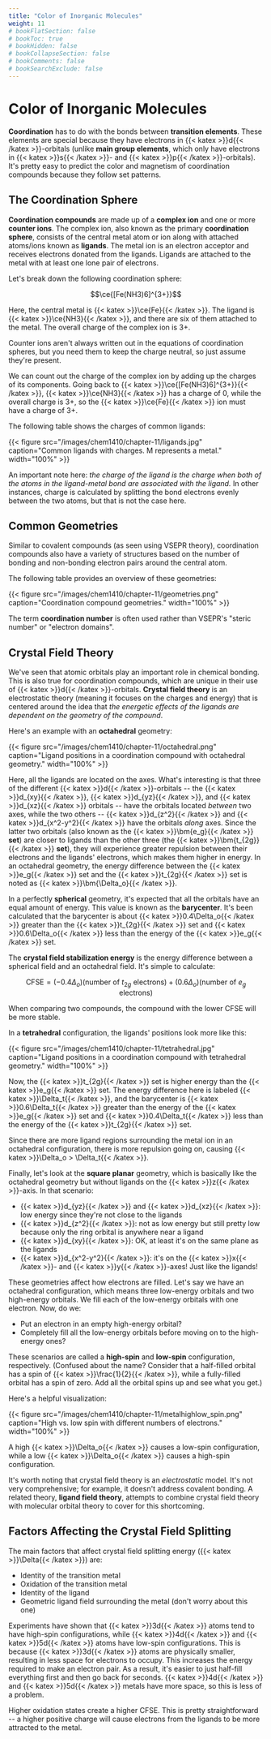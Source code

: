 ```yaml
---
title: "Color of Inorganic Molecules"
weight: 11
# bookFlatSection: false
# bookToc: true
# bookHidden: false
# bookCollapseSection: false
# bookComments: false
# bookSearchExclude: false
---
```


# Color of Inorganic Molecules

**Coordination** has to do with the bonds between **transition elements**. These elements are special because they have electrons in {{< katex >}}d{{< /katex >}}-orbitals (unlike **main group elements**, which only have electrons in {{< katex >}}s{{< /katex >}}- and {{< katex >}}p{{< /katex >}}-orbitals). It's pretty easy to predict the color and magnetism of coordination compounds because they follow set patterns.

## The Coordination Sphere

**Coordination compounds** are made up of a **complex ion** and one or more **counter ions**. The complex ion, also known as the primary **coordination sphere**, consists of the central metal atom or ion along with attached atoms/ions known as **ligands**. The metal ion is an electron acceptor and receives electrons donated from the ligands. Ligands are attached to the metal with at least one lone pair of electrons.

Let's break down the following coordination sphere:

$$\ce{[Fe(NH3)6]^{3+}}$$

Here, the central metal is {{< katex >}}\ce{Fe}{{< /katex >}}. The ligand is {{< katex >}}\ce{NH3}{{< /katex >}}, and there are six of them attached to the metal. The overall charge of the complex ion is 3+.

Counter ions aren't always written out in the equations of coordination spheres, but you need them to keep the charge neutral, so just assume they're present.

We can count out the charge of the complex ion by adding up the charges of its components. Going back to {{< katex >}}\ce{[Fe(NH3)6]^{3+}}{{< /katex >}}, {{< katex >}}\ce{NH3}{{< /katex >}} has a charge of 0, while the overall charge is 3+, so the {{< katex >}}\ce{Fe}{{< /katex >}} ion must have a charge of 3+.

The following table shows the charges of common ligands:

{{< figure src="/images/chem1410/chapter-11/ligands.jpg" caption="Common ligands with charges. M represents a metal." width="100%" >}}

An important note here: *the charge of the ligand is the charge when both of the atoms in the ligand-metal bond are associated with the ligand.* In other instances, charge is calculated by splitting the bond electrons evenly between the two atoms, but that is not the case here.

## Common Geometries

Similar to covalent compounds (as seen using VSEPR theory), coordination compounds also have a variety of structures based on the number of bonding and non-bonding electron pairs around the central atom.

The following table provides an overview of these geometries:

{{< figure src="/images/chem1410/chapter-11/geometries.png" caption="Coordination compound geometries." width="100%" >}}

The term **coordination number** is often used rather than VSEPR's "steric number" or "electron domains".

## Crystal Field Theory

We've seen that atomic orbitals play an important role in chemical bonding. This is also true for coordination compounds, which are unique in their use of {{< katex >}}d{{< /katex >}}-orbitals. **Crystal field theory** is an electrostatic theory (meaning it focuses on the charges and energy) that is centered around the idea that *the energetic effects of the ligands are dependent on the geometry of the compound*.

Here's an example with an **octahedral** geometry:

{{< figure src="/images/chem1410/chapter-11/octahedral.png" caption="Ligand positions in a coordination compound with octahedral geometry." width="100%" >}}

Here, all the ligands are located on the axes. What's interesting is that three of the different {{< katex >}}d{{< /katex >}}-orbitals -- the {{< katex >}}d_{xy}{{< /katex >}}, {{< katex >}}d_{yz}{{< /katex >}}, and {{< katex >}}d_{xz}{{< /katex >}} orbitals -- have the orbitals located *between* two axes, while the two others -- {{< katex >}}d_{z^2}{{< /katex >}} and {{< katex >}}d_{x^2-y^2}{{< /katex >}} have the orbitals *along* axes. Since the latter two orbitals (also known as the {{< katex >}}\bm{e_g}{{< /katex >}} **set**) are closer to ligands than the other three (the {{< katex >}}\bm{t_{2g}}{{< /katex >}} **set**), they will experience greater repulsion between their electrons and the ligands' electrons, which makes them higher in energy. In an octahedral geometry, the energy difference between the {{< katex >}}e_g{{< /katex >}} set and the {{< katex >}}t_{2g}{{< /katex >}} set is noted as {{< katex >}}\bm{\Delta_o}{{< /katex >}}.

In a perfectly **spherical** geometry, it's expected that all the orbitals have an equal amount of energy. This value is known as the **barycenter**. It's been calculated that the barycenter is about {{< katex >}}0.4\Delta_o{{< /katex >}} greater than the {{< katex >}}t_{2g}{{< /katex >}} set and {{< katex >}}0.6\Delta_o{{< /katex >}} less than the energy of the {{< katex >}}e_g{{< /katex >}} set.

The **crystal field stabilization energy** is the energy difference between a spherical field and an octahedral field. It's simple to calculate:

$$\text{CFSE} = (-0.4\Delta_o)(\text{number of } t_{2g} \text{ electrons}) + (0.6\Delta_o)(\text{number of } e_{g} \text{ electrons})$$

When comparing two compounds, the compound with the lower CFSE will be more stable.

In a **tetrahedral** configuration, the ligands' positions look more like this:

{{< figure src="/images/chem1410/chapter-11/tetrahedral.jpg" caption="Ligand positions in a coordination compound with tetrahedral geometry." width="100%" >}}

Now, the {{< katex >}}t_{2g}{{< /katex >}} set is higher energy than the {{< katex >}}e_g{{< /katex >}} set. The energy difference here is labeled {{< katex >}}\Delta_t{{< /katex >}}, and the barycenter is {{< katex >}}0.6\Delta_t{{< /katex >}} greater than the energy of the {{< katex >}}e_g{{< /katex >}} set and {{< katex >}}0.4\Delta_t{{< /katex >}} less than the energy of the {{< katex >}}t_{2g}{{< /katex >}} set.

Since there are more ligand regions surrounding the metal ion in an octahedral configuration, there is more repulsion going on, causing {{< katex >}}\Delta_o > \Delta_t{{< /katex >}}.

Finally, let's look at the **square planar** geometry, which is basically like the octahedral geometry but without ligands on the {{< katex >}}z{{< /katex >}}-axis. In that scenario:

* {{< katex >}}d_{yz}{{< /katex >}} and {{< katex >}}d_{xz}{{< /katex >}}: low energy since they're not close to the ligands
* {{< katex >}}d_{z^2}{{< /katex >}}: not as low energy but still pretty low because only the ring orbital is anywhere near a ligand
* {{< katex >}}d_{xy}{{< /katex >}}: OK, at least it's on the same plane as the ligands
* {{< katex >}}d_{x^2-y^2}{{< /katex >}}: it's on the {{< katex >}}x{{< /katex >}}- and {{< katex >}}y{{< /katex >}}-axes! Just like the ligands!

These geometries affect how electrons are filled. Let's say we have an octahedral configuration, which means three low-energy orbitals and two high-energy orbitals. We fill each of the low-energy orbitals with one electron. Now, do we:

* Put an electron in an empty high-energy orbital?
* Completely fill all the low-energy orbitals before moving on to the high-energy ones?

These scenarios are called a **high-spin** and **low-spin** configuration, respectively. (Confused about the name? Consider that a half-filled orbital has a spin of {{< katex >}}\frac{1}{2}{{< /katex >}}, while a fully-filled orbital has a spin of zero. Add all the orbital spins up and see what you get.)

Here's a helpful visualization:

{{< figure src="/images/chem1410/chapter-11/metalhighlow_spin.png" caption="High vs. low spin with different numbers of electrons." width="100%" >}}

A high {{< katex >}}\Delta_o{{< /katex >}} causes a low-spin configuration, while a low {{< katex >}}\Delta_o{{< /katex >}} causes a high-spin configuration.

It's worth noting that crystal field theory is an *electrostatic* model. It's not very comprehensive; for example, it doesn't address covalent bonding. A related theory, **ligand field theory**, attempts to combine crystal field theory with molecular orbital theory to cover for this shortcoming.

## Factors Affecting the Crystal Field Splitting

The main factors that affect crystal field splitting energy ({{< katex >}}\Delta{{< /katex >}}) are:

* Identity of the transition metal
* Oxidation of the transition metal
* Identity of the ligand
* Geometric ligand field surrounding the metal (don't worry about this one)

Experiments have shown that {{< katex >}}3d{{< /katex >}} atoms tend to have high-spin configurations, while {{< katex >}}4d{{< /katex >}} and {{< katex >}}5d{{< /katex >}} atoms have low-spin configurations. This is because {{< katex >}}3d{{< /katex >}} atoms are physically smaller, resulting in less space for electrons to occupy. This increases the energy required to make an electron pair. As a result, it's easier to just half-fill everything first and then go back for seconds. {{< katex >}}4d{{< /katex >}} and {{< katex >}}5d{{< /katex >}} metals have more space, so this is less of a problem.

Higher oxidation states create a higher CFSE. This is pretty straightforward -- a higher positive charge will cause electrons from the ligands to be more attracted to the metal.
